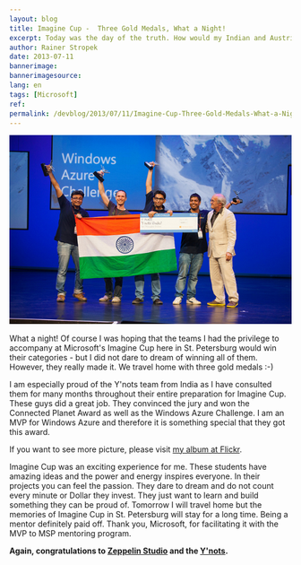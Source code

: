 ```yaml
---
layout: blog
title: Imagine Cup -  Three Gold Medals, What a Night!
excerpt: Today was the day of the truth. How would my Indian and Austrian mentees score in Microsoft's Imagine Cup. Finally it was a huge success for all of us. We can celebrate three gold medals.
author: Rainer Stropek
date: 2013-07-11
bannerimage: 
bannerimagesource: 
lang: en
tags: [Microsoft]
ref: 
permalink: /devblog/2013/07/11/Imagine-Cup-Three-Gold-Medals-What-a-Night
---
```


<a data-lightbox="YnotsWinAzureCategory" href="/content/images/blog/2013/07/YnotsWinAzureCategory.jpg"><img src="/content/images/blog/2013/07/YnotsWinAzureCategory.jpg" /></a>

<p>What a night! Of course I was hoping that the teams I had the privilege to accompany at Microsoft's Imagine Cup here in St. Petersburg would win their categories - but I did not dare to dream of winning all of them. However, they really made it. We travel home with three gold medals :-)</p><p>I am especially proud of the Y'nots team from India as I have consulted them for many months throughout their entire preparation for Imagine Cup. These guys did a great job. They convinced the jury and won the Connected Planet Award as well as the Windows Azure Challenge. I am an MVP for Windows Azure and therefore it is something special that they got this award.</p><p>If you want to see more picture, please visit <a href="http://www.flickr.com/photos/rainerstropek/sets/72157634571340265/" target="_blank">my album at Flickr</a>.</p><p>Imagine Cup was an exciting experience for me. These students have amazing ideas and the power and energy inspires everyone. In their projects you can feel the passion. They dare to dream and do not count every minute or Dollar they invest. They just want to learn and build something they can be proud of. Tomorrow I will travel home but the memories of Imagine Cup in St. Petersburg will stay for a long time. Being a mentor definitely paid off. Thank you, Microsoft, for facilitating it with the MVP to MSP mentoring program.</p><p>
  <strong>Again, congratulations to <a href="http://www.imaginecup.com/ic13/team/zeppelinstudio" target="_blank">Zeppelin Studio</a> and the <a href="http://www.imaginecup.com/ic13/team/y-nots" target="_blank">Y'nots</a>.</strong>
</p>